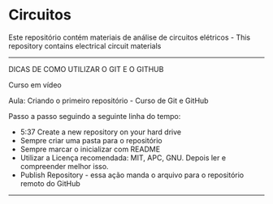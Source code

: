 # Circuitos
 Este repositório contém materiais de análise de circuitos elétricos -  This repository contains electrical circuit materials

-------------------------------------------------------------------------------------
DICAS DE COMO UTILIZAR O GIT E O GITHUB

Curso em vídeo

Aula: Criando o primeiro repositório - Curso de Git e GitHub

Passo a passo seguindo a seguinte linha do tempo:

* 5:37 Create a new repository on your hard drive
* Sempre criar uma pasta para o repositório
* Sempre marcar o inicializar com README
* Utilizar a Licença recomendada: MIT, APC, GNU. Depois ler e compreender melhor isso.
* Publish Repository - essa ação manda o arquivo para o repositório remoto do GitHub
-------------------------------------------------------------------------------------